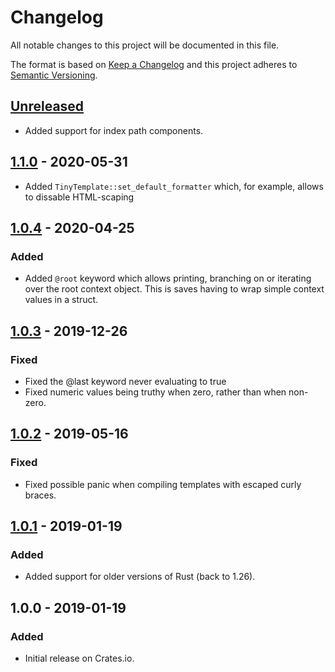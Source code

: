 # Changelog
All notable changes to this project will be documented in this file.

The format is based on [Keep a Changelog](http://keepachangelog.com/en/1.0.0/)
and this project adheres to [Semantic Versioning](http://semver.org/spec/v2.0.0.html).

## [Unreleased]
  - Added support for index path components.

## [1.1.0] - 2020-05-31
  - Added `TinyTemplate::set_default_formatter` which, for example, allows to dissable HTML-scaping

## [1.0.4] - 2020-04-25
### Added
- Added `@root` keyword which allows printing, branching on or iterating over the root context
  object. This is saves having to wrap simple context values in a struct.

## [1.0.3] - 2019-12-26
### Fixed
- Fixed the @last keyword never evaluating to true
- Fixed numeric values being truthy when zero, rather than when non-zero.

## [1.0.2] - 2019-05-16
### Fixed
- Fixed possible panic when compiling templates with escaped curly braces.

## [1.0.1] - 2019-01-19
### Added
- Added support for older versions of Rust (back to 1.26).

## 1.0.0 - 2019-01-19
### Added
- Initial release on Crates.io.

[Unreleased]: https://github.com/bheisler/TinyTemplate/compare/1.0.3...HEAD
[1.0.1]: https://github.com/bheisler/TinyTemplate/compare/1.0.0...1.0.1
[1.0.2]: https://github.com/bheisler/TinyTemplate/compare/1.0.1...1.0.2
[1.0.3]: https://github.com/bheisler/TinyTemplate/compare/1.0.2...1.0.3
[1.0.4]: https://github.com/bheisler/TinyTemplate/compare/1.0.3...1.0.4
[1.1.0]: https://github.com/bheisler/TinyTemplate/compare/1.0.4...1.1.0
